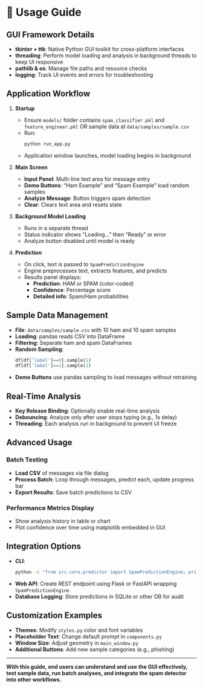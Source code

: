 # 📖 Usage Guide

## GUI Framework Details

- **tkinter + ttk**: Native Python GUI toolkit for cross-platform interfaces
- **threading**: Perform model loading and analysis in background threads to keep UI responsive
- **pathlib & os**: Manage file paths and resource checks
- **logging**: Track UI events and errors for troubleshooting

## Application Workflow

1. **Startup**
   - Ensure `models/` folder contains `spam_classifier.pkl` and `feature_engineer.pkl` OR sample data at `data/samples/sample.csv`
   - Run:
     ```bash
     python run_app.py
     ```
   - Application window launches, model loading begins in background

2. **Main Screen**
   - **Input Panel**: Multi-line text area for message entry
   - **Demo Buttons**: “Ham Example” and “Spam Example” load random samples
   - **Analyze Message**: Button triggers spam detection
   - **Clear**: Clears text area and resets state

3. **Background Model Loading**
   - Runs in a separate thread
   - Status indicator shows “Loading...” then “Ready” or error
   - Analyze button disabled until model is ready

4. **Prediction**
   - On click, text is passed to `SpamPredictionEngine`
   - Engine preprocesses text, extracts features, and predicts
   - Results panel displays:
     - **Prediction**: HAM or SPAM (color-coded)
     - **Confidence**: Percentage score
     - **Detailed info**: Spam/Ham probabilities

## Sample Data Management

- **File**: `data/samples/sample.csv` with 10 ham and 10 spam samples
- **Loading**: pandas reads CSV into DataFrame
- **Filtering**: Separate ham and spam DataFrames
- **Random Sampling**:
  ```python
  df[df['label']==0].sample(1)
  df[df['label']==1].sample(1)
  ```
- **Demo Buttons** use pandas sampling to load messages without retraining

## Real-Time Analysis

- **Key Release Binding**: Optionally enable real-time analysis
- **Debouncing**: Analyze only after user stops typing (e.g., 1s delay)
- **Threading**: Each analysis run in background to prevent UI freeze

## Advanced Usage

### Batch Testing
- **Load CSV** of messages via file dialog
- **Process Batch**: Loop through messages, predict each, update progress bar
- **Export Results**: Save batch predictions to CSV

### Performance Metrics Display
- Show analysis history in table or chart
- Plot confidence over time using matplotlib embedded in GUI

## Integration Options

- **CLI**:
  ```bash
  python -c "from src.core.predictor import SpamPredictionEngine; print(SpamPredictionEngine().predict('Hello'))"
  ```
- **Web API**: Create REST endpoint using Flask or FastAPI wrapping `SpamPredictionEngine`
- **Database Logging**: Store predictions in SQLite or other DB for audit

## Customization Examples

- **Themes**: Modify `styles.py` color and font variables
- **Placeholder Text**: Change default prompt in `components.py`
- **Window Size**: Adjust geometry in `main_window.py`
- **Additional Buttons**: Add new sample categories (e.g., phishing)

---

**With this guide, end users can understand and use the GUI effectively, test sample data, run batch analyses, and integrate the spam detector into other workflows.**